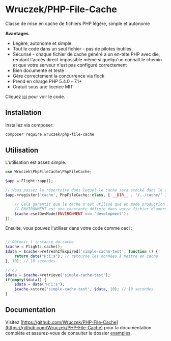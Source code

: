 # Wruczek/PHP-File-Cache

Classe de mise en cache de fichiers PHP légère, simple et autonome

**Avantages**
- Légère, autonome et simple
- Tout le code dans un seul fichier - pas de pilotes inutiles.
- Sécurisé - chaque fichier de cache généré a un en-tête PHP avec die, rendant l'accès direct impossible même si quelqu'un connaît le chemin et que votre serveur n'est pas configuré correctement
- Bien documenté et testé
- Gère correctement la concurrence via flock
- Prend en charge PHP 5.4.0 - 7.1+
- Gratuit sous une licence MIT

Cliquez [ici](https://github.com/Wruczek/PHP-File-Cache) pour voir le code.

## Installation

Installez via composer:

```bash
composer require wruczek/php-file-cache
```

## Utilisation

L'utilisation est assez simple.

```php
use Wruczek\PhpFileCache\PhpFileCache;

$app = Flight::app();

// Vous passez le répertoire dans lequel le cache sera stocké dans le constructeur
$app->register('cache', PhpFileCache::class, [ __DIR__ . '/../cache/' ], function(PhpFileCache $cache) {

	// Cela garantit que le cache n'est utilisé que en mode production
	// ENVIRONMENT est une constante définie dans votre fichier d'amorçage ou ailleurs dans votre application
	$cache->setDevMode(ENVIRONMENT === 'development');
});
```

Ensuite, vous pouvez l'utiliser dans votre code comme ceci :

```php

// Obtenir l'instance du cache
$cache = Flight::cache();
$data = $cache->refreshIfExpired('simple-cache-test', function () {
    return date("H:i:s"); // retourne les données à mettre en cache
}, 10); // 10 secondes

// ou
$data = $cache->retrieve('simple-cache-test');
if(empty($data)) {
	$data = date("H:i:s");
	$cache->store('simple-cache-test', $data, 10); // 10 secondes
}
```

## Documentation

Visitez [https://github.com/Wruczek/PHP-File-Cache](https://github.com/Wruczek/PHP-File-Cache) pour la documentation complète et assurez-vous de consulter le dossier [examples](https://github.com/Wruczek/PHP-File-Cache/tree/master/examples).